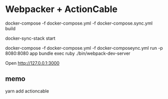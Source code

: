 Webpacker + ActionCable
==

docker-compose -f docker-compose.yml -f docker-compose.sync.yml build

docker-sync-stack start

docker-compose -f docker-compose.yml -f docker-composeync.yml run -p 8080:8080 app bundle exec ruby ./bin/webpack-dev-server

Open http://127.0.0.1:3000


## memo

yarn add actioncable

